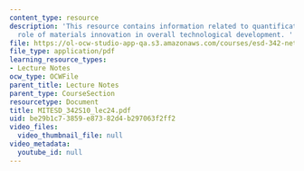 ```yaml
---
content_type: resource
description: 'This resource contains information related to quantification of the
  role of materials innovation in overall technological development. '
file: https://ol-ocw-studio-app-qa.s3.amazonaws.com/courses/esd-342-network-representations-of-complex-engineering-systems-spring-2010/be29b1c73859e87382d4b297063f2ff2_MITESD_342S10_lec24.pdf
file_type: application/pdf
learning_resource_types:
- Lecture Notes
ocw_type: OCWFile
parent_title: Lecture Notes
parent_type: CourseSection
resourcetype: Document
title: MITESD_342S10_lec24.pdf
uid: be29b1c7-3859-e873-82d4-b297063f2ff2
video_files:
  video_thumbnail_file: null
video_metadata:
  youtube_id: null
---
```

